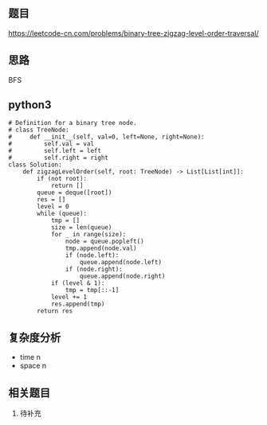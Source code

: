 ## 题目 
https://leetcode-cn.com/problems/binary-tree-zigzag-level-order-traversal/

## 思路
BFS

## python3
```python3
# Definition for a binary tree node.
# class TreeNode:
#     def __init__(self, val=0, left=None, right=None):
#         self.val = val
#         self.left = left
#         self.right = right
class Solution:
    def zigzagLevelOrder(self, root: TreeNode) -> List[List[int]]:
        if (not root):
            return []
        queue = deque([root])
        res = []
        level = 0 
        while (queue):
            tmp = []
            size = len(queue)
            for _ in range(size):
                node = queue.popleft()
                tmp.append(node.val)
                if (node.left):
                    queue.append(node.left)
                if (node.right):
                    queue.append(node.right)
            if (level & 1):
                tmp = tmp[::-1]
            level += 1
            res.append(tmp)
        return res

```

## 复杂度分析
* time n
* space n

## 相关题目
1. 待补充
